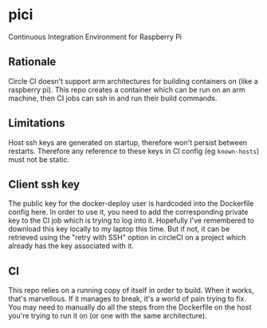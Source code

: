 # pici
Continuous Integration Environment for Raspberry Pi

## Rationale
Circle CI doesn't support arm architectures for building containers on (like a raspberry pi).  This repo creates a container which can be run on an arm machine, then CI jobs can ssh in and run their build commands.

## Limitations
Host ssh keys are generated on startup, therefore won't persist between restarts.  Therefore any reference to these keys in CI config (eg `known-hosts`) must not be static.

## Client ssh key
The public key for the docker-deploy user is hardcoded into the Dockerfile config here.  In order to use it, you need to add the corresponding private key to the CI job which is trying to log into it.
Hopefully I've remembered to download this key locally to my laptop this time.  But if not, it can be retrieved using the "retry with SSH" option in circleCI on a project which already has the key associated with it.

## CI
This repo relies on a running copy of itself in order to build.  When it works, that's marvellous.  If it manages to break, it's a world of pain trying to fix.  You may need to manually do all the steps from the Dockerfile on the host you're trying to run it on (or one with the same architecture).